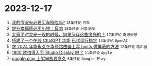 # 2023-12-17

1. [我的情况有必要买车损险吗?](https://www.v2ex.com/t/1001035) `18条评论` `汽车`
1. [提升幸福感必买小物：音响](https://www.v2ex.com/t/1001025) `18条评论` `分享发现`
1. [大家平时灵光一现的时候，如果保存这些灵光的？](https://www.v2ex.com/t/1001050) `17条评论` `奇思妙想`
1. [搭建了一个在线 ChatGPT 功能,已试运行稳定](https://www.v2ex.com/t/1001039) `13条评论` `OpenAI`
1. [求 2024 年能永久在华硕路由器上写 hosts 做屏蔽的方法](https://www.v2ex.com/t/1001032) `12条评论` `路由器`
1. [1800 欧值得入手 Studio Display 吗？](https://www.v2ex.com/t/1001030) `11条评论` `Apple`
1. [google play 上架审核要多久](https://www.v2ex.com/t/1001052) `6条评论` `Google Play`
